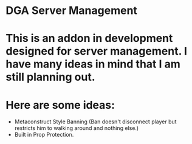 # DGA Server Management

# This is an addon in development designed for server management. I have many ideas in mind that I am still planning out.


# Here are some ideas:
- Metaconstruct Style Banning (Ban doesn't disconnect player but restricts him to walking around and nothing else.)
- Built in Prop Protection.

